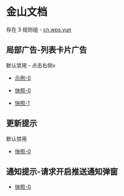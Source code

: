 # 金山文档

存在 3 规则组 - [cn.wps.yun](/src/apps/cn.wps.yun.ts)

## 局部广告-列表卡片广告

默认禁用 - 点击右侧x

- [示例-0](https://m.gkd.li/47232102/bc97cb52-aad0-4114-a548-5831edbe342d)

- [快照-0](https://i.gkd.li/import/13495062)
- [快照-1](https://i.gkd.li/import/14333322)

## 更新提示

默认禁用

- [快照-0](https://i.gkd.li/import/14333103)
## 通知提示-请求开启推送通知弹窗
- [快照-0](https://i.gkd.li/import/14333362)
